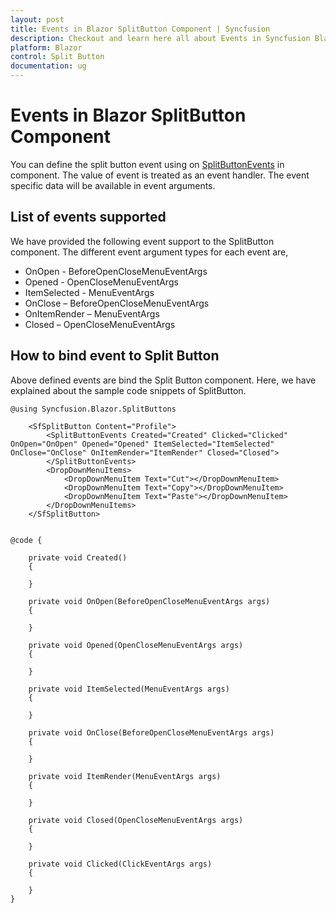 ```yaml
---
layout: post
title: Events in Blazor SplitButton Component | Syncfusion
description: Checkout and learn here all about Events in Syncfusion Blazor SplitButton component and much more details.
platform: Blazor
control: Split Button
documentation: ug
---
```


# Events in Blazor SplitButton Component

You can define the split button event using on [SplitButtonEvents](https://help.syncfusion.com/cr/blazor/Syncfusion.Blazor.SplitButtons.SplitButtonEvents.html) in component. The value of event is treated as an event handler. The event specific data will be available in event arguments.

## List of events supported

We have provided the following event support to the SplitButton component. The different event argument types for each event are,

* OnOpen - BeforeOpenCloseMenuEventArgs
* Opened - OpenCloseMenuEventArgs
* ItemSelected - MenuEventArgs
* OnClose – BeforeOpenCloseMenuEventArgs
* OnItemRender – MenuEventArgs
* Closed – OpenCloseMenuEventArgs

## How to bind event to Split Button

Above defined events are bind the Split Button component. Here, we have explained about the sample code snippets of SplitButton.

```cshtml
@using Syncfusion.Blazor.SplitButtons

    <SfSplitButton Content="Profile">
        <SplitButtonEvents Created="Created" Clicked="Clicked" OnOpen="OnOpen" Opened="Opened" ItemSelected="ItemSelected" OnClose="OnClose" OnItemRender="ItemRender" Closed="Closed">
        </SplitButtonEvents>
        <DropDownMenuItems>
            <DropDownMenuItem Text="Cut"></DropDownMenuItem>
            <DropDownMenuItem Text="Copy"></DropDownMenuItem>
            <DropDownMenuItem Text="Paste"></DropDownMenuItem>
        </DropDownMenuItems>
    </SfSplitButton>


@code {

    private void Created()
    {

    }

    private void OnOpen(BeforeOpenCloseMenuEventArgs args)
    {

    }

    private void Opened(OpenCloseMenuEventArgs args)
    {

    }

    private void ItemSelected(MenuEventArgs args)
    {

    }

    private void OnClose(BeforeOpenCloseMenuEventArgs args)
    {

    }

    private void ItemRender(MenuEventArgs args)
    {

    }

    private void Closed(OpenCloseMenuEventArgs args)
    {

    }

    private void Clicked(ClickEventArgs args)
    {

    }
}


```